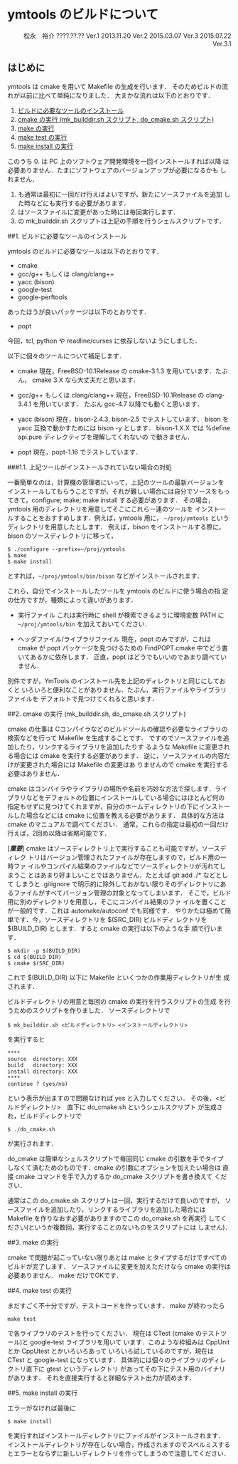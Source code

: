 # ymtools のビルドについて

<div style="text-align:right">
松永　裕介
????.??.?? Ver.1
2013.11.20 Ver.2
2015.03.07 Ver.3
2015.07.22 Ver.3.1
</div>

## はじめに
ymtools は cmake を用いて Makefile の生成を行います．
そのためビルドの流れが以前に比べて単純になりました．
大まかな流れは以下のとおりです．

  1. [ビルドに必要なツールのインストール](#1-ビルドに必要なツールのインストール)
  2. [cmake の実行 (mk_builddir.sh スクリプト, do_cmake.sh スクリプト)](#2-cmake-の実行-mk_builddirsh-スクリプト-do_cmakesh-スクリプト)
  3. [make の実行](#3-make-の実行)
  4. [make test の実行](#4-make-test-の実行)
  5. [make install の実行](#5-make-install-の実行)

このうち 0. は PC 上のソフトウェア開発環境を一回インストールすれば以降
は必要ありません．たまにソフトウェアのバージョンアップが必要になるかも
しれません．
1. も通常は最初に一回だけ行えばよいですが，新たにソースファイルを追加
した時などにも実行する必要があります．
2. はソースファイルに変更があった時には毎回実行します．
3. の mk_builddir.sh スクリプトは上記の手順を行うシェルスクリプトです．


##1. ビルドに必要なツールのインストール

ymtools のビルドに必要なツールは以下のとおりです．

- cmake
- gcc/g++ もしくは clang/clang++
- yacc (bison)
- google-test
- google-perftools

あったほうが良いパッケージは以下のとおりです．
- popt

今回，tcl, python や readline/curses に依存しないようにしました．

以下に個々のツールについて補足します．

- cmake
 現在，FreeBSD-10.1Release の cmake-3.1.3 を用いています．たぶん，
 cmake 3.X なら大丈夫だと思います．

- gcc/g++ もしくは clang/clang++
 現在，FreeBSD-10.1Release の clang-3.4.1 を用いています．
 たぶん gcc-4.7 以降でも動くと思います．

- yacc (bison)
 現在，bison-2.4.3, bison-2.5 でテストしています．
bison を yacc 互換で動かすためには bison -y とします．
bison-1.X.X では %define api.pure ディレクティブを理解してくれないの
で動きません．

- popt
 現在，popt-1.16 でテストしています．


###1.1. 上記ツールがインストールされていない場合の対処

一番簡単なのは，計算機の管理者にいって，上記のツールの最新バージョンを
インストールしてもらうことですが，それが難しい場合には自分でソースをもっ
てきて，configure; make; make install する必要があります．
その場合，ymtools 用のディレクトリを用意してそこにこれら一連のツールを
インストールすることをおすすめします．例えば，ymtools 用に，
`~/proj/ymtools` というディレクトリを用意したとします．
例えば，bison をインストールする際に，bison のソースディレクトリに移って，
~~~shell
$ ./configure --prefix=~/proj/ymtools
$ make
$ make install
~~~
とすれば，`~/proj/ymtools/bin/bison` などがインストールされます．

これら，自分でインストールしたツールを ymtools のビルドに使う場合の指
定の仕方ですが，種類によって違いがあります．

- 実行ファイル
  これは実行時に shell が検索できるように環境変数 PATH に `~/proj/ymtools/bin`
  を加えておいてください．

- ヘッダファイル/ライブラリファイル
  現在，popt のみですが，これは cmake が popt パッケージを見つけるための
  FindPOPT.cmake 中でどう書いてあるかに依存します．
  正直，popt はどうでもいいのであまり調べていません．

別件ですが，YmTools のインストール先を上記のディレクトリと同じにしておくと
いろいろと便利なことがありません．たぶん，実行ファイルやライブラリファイルを
デフォルトで見つけてくれると思います．


##2. cmake の実行 (mk_builddir.sh, do_cmake.sh スクリプト)

cmake の仕事は Cコンパイラなどのビルドツールの確認や必要なライブラリの
検索などを行って Makefile を生成することです．
ですのでソースファイルを追加したり，リンクするライブラリを追加したりす
るような Makefile に変更される場合には cmake を実行する必要があります．
逆に，ソースファイルの内容だけが変更された場合には Makefile の変更はあ
りませんので cmake を実行する必要はありません．

cmake はコンパイラやライブラリの場所や名前を巧妙な方法で探します．ライ
ブラリなどをデフォルトの位置にインストールしている場合にはほとんど何の
指定もせずに見つけてくれますが，自分のホームディレクトリの下にインストー
ルした場合などには cmake に位置を教える必要があります．
具体的な方法は cmake のマニュアルで調べてください．
通常，これらの指定は最初の一回だけ行えば，2回め以降は省略可能です．

[***重要***]
cmake はソースディレクトリ上で実行することも可能ですが，ソースディレク
トリはバージョン管理されたファイルが存在しますので，ビルド用の一時ファ
イルやコンパイル結果のファイルなどでソースディレクトリが汚れてしまうこ
とはあまり好ましいことではありません．たとえば git add ./* などとして
しまうと .gitignore で明示的に除外しておかない限りそのディレクトリにあ
るファイルがすべてバージョン管理の対象となってしまいます．
そこで，ビルド用に別のディレクトリを用意し，そこにコンパイル結果のファ
イルを置くことが一般的です．これは automake/autoconf でも同様です．
やりかたは極めて簡単です．今，ソースディレクトリを $(SRC_DIR) ビルドディ
レクトリを $(BUILD_DIR) とします．すると cmake の実行は以下のような手
順で行います．
~~~shell
$ mkdir -p $(BUILD_DIR)
$ cd $(BUILD_DIR)
$ cmake $(SRC_DIR)
~~~
これで $(BUILD_DIR) 以下に Makefile といくつかの作業用ディレクトリが生
成されます．

ビルドディレクトリの用意と毎回の cmake の実行を行うスクリプトの生成
を行うためのスクリプトを作りました．
ソースディレクトリで
~~~
$ mk_builddir.sh <ビルドディレクトリ> <インストールディレクトリ>
~~~
を実行すると
~~~
****
source  directory: XXX
build   directory: XXX
install directory: XXX
****
continue ? (yes/no)
~~~
という表示が出ますので問題なければ yes と入力してください．
その後，<ビルドディレクトリ>　直下に do_cmake.sh というシェルスクリプト
が生成され，ビルドディレクトリで
~~~
$ ./do_cmake.sh
~~~
が実行されます．

do_cmake は簡単なシェルスクリプトで毎回同じ cmake の引数を手でタイプ
しなくて済むためのものです．cmake の引数にオプションを加えたい場合は
直接 cmake コマンドを手で入力するか do_cmake スクリプトを書き換えて
ください．

通常はこの do_cmake.sh スクリプトは一回，実行するだけで良いのですが，
ソースファイルを追加したり，リンクするライブラリを追加した場合には
Makefile を作りなおす必要がありますのでこの do_cmake.sh を再実行
してください(というか複数回，実行することのないものをスクリプトには
しません)．


##3. make の実行

cmake で問題が起こっていない限りあとは make とタイプするだけですべての
ビルドが完了します．
ソースファイルに変更を加えただけなら cmake の実行は必要ありません．
make だけでOKです．


##4. make test の実行

まだすごく不十分ですが，テストコードを作っています．
make が終わったら
~~~shell
make test
~~~
で各ライブラリのテストを行ってください．
現在は CTest (cmake のテストツール)と google-test ライブラリを用いて
います．このような枠組みは CppUnit とか CppUtest とかいろいろあって
いろいろ試しているのですが，現在は CTest と google-test になっています．
具体的には個々のライブラリのディレクトリ直下に gtest というディレクトリ
があってその下にテスト用のバイナリがあります．
それを直接実行すると詳細なテスト出力が読めます．

##5. make install の実行

エラーがなければ最後に

~~~
$ make install
~~~

を実行すればインストールディレクトリにファイルがインストールされます．
インストールディレクトリが存在しない場合，作成されますのでスペルミスする
とエラーとならずに新しいディレクトリを作ってしまうので注意してください．

